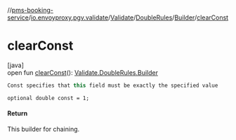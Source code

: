 //[pms-booking-service](../../../../../index.md)/[io.envoyproxy.pgv.validate](../../../index.md)/[Validate](../../index.md)/[DoubleRules](../index.md)/[Builder](index.md)/[clearConst](clear-const.md)

# clearConst

[java]\
open fun [clearConst](clear-const.md)(): [Validate.DoubleRules.Builder](index.md)

```kotlin
Const specifies that this field must be exactly the specified value

```
`optional double const = 1;`

#### Return

This builder for chaining.
